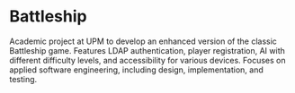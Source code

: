 # Battleship
Academic project at UPM to develop an enhanced version of the classic Battleship game. Features LDAP authentication, player registration, AI with different difficulty levels, and accessibility for various devices. Focuses on applied software engineering, including design, implementation, and testing.
